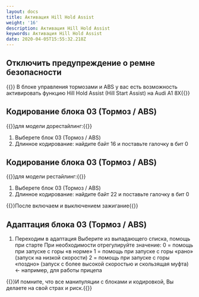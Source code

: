 ```yaml
---
layout: docs
title: Активация Hill Hold Assist
weight: '16'
description: Активация Hill Hold Assist
keywords: Активация Hill Hold Assist
date: 2020-04-05T15:55:32.218Z
---
```

## Отключить предупреждение о ремне безопасности

{{<hint info>}}
В блоке управления тормозами и ABS у вас есть возможность активировать функцию Hill Hold Assist (Hill Start Assist) на Audi A1 8X{{</hint>}}


## **Кодирование блока 03 (Тормоз / ABS)**

{{<hint info>}}для модели дорестайлинг:{{</hint>}}

1. Выберете блок 03 (Тормоз / ABS)
2. Длинное кодирование: найдите байт 16 и поставьте галочку в бит 0


## **Кодирование блока 03 (Тормоз / ABS)** 

{{<hint info>}}для модели рестайлинг:{{</hint>}}

1. Выберете блок 03 (Тормоз / ABS)
2. Длинное кодирование: найдите байт 22 и поставьте галочку в бит 0

{{<hint warning>}}После включаем и выключением зажигание{{</hint>}}

## Адаптация блока 03 (Тормоз / ABS)
1. Переходим в адаптация
Выберите из выпадающего списка, помощь при старте
При необходимости отрегулируйте значение:
 0 = помощь при запуске с горы «в норме»
 1 = помощь при запуске с горы «рано» (запуск на низкой скорости)
 2 = помощь при запуске с горы «поздно» (запуск с более высокой скоростью и   скользящая муфта) <- например, для работы прицепа

{{<hint danger>}}И помните, что все манипуляции с блоками и кодировкой, Вы делаете на свой страх и риск.{{</hint>}}